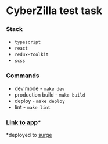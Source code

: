 # CyberZilla test task

### Stack
  - `typescript`
  - `react`
  - `redux-toolkit`
  - `scss`

### Commands
  - dev mode - `make dev`
  - production build - `make build`
  - deploy - `make deploy`
  - lint - `make lint`

### [Link to app](https://cyberzilla-test-task-react-redux-ts.surge.sh/)*

*deployed to [surge](https://surge.sh/)
